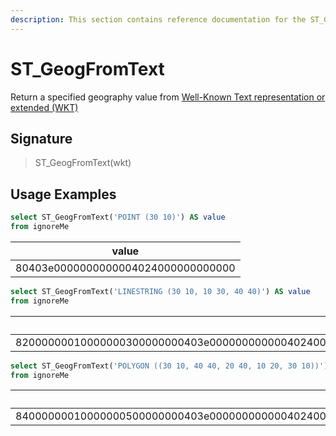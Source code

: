 ```yaml
---
description: This section contains reference documentation for the ST_GeogFromText function.
---
```


# ST_GeogFromText

Return a specified geography value from [Well-Known Text representation or extended (WKT)](https://en.wikipedia.org/wiki/Well-known\_text\_representation\_of\_geometry)

## Signature

> ST_GeogFromText(wkt)

## Usage Examples

```sql
select ST_GeogFromText('POINT (30 10)') AS value
from ignoreMe 
```

| value   | 
| ------------- |
| 80403e0000000000004024000000000000 |

```sql
select ST_GeogFromText('LINESTRING (30 10, 10 30, 40 40)') AS value
from ignoreMe 
```

| value   | 
| ------------- |
| 82000000010000000300000000403e00000000000040240000000000004024000000000000403e00000000000040440000000000004044000000000000 |


```sql
select ST_GeogFromText('POLYGON ((30 10, 40 40, 20 40, 10 20, 30 10))') AS value
from ignoreMe 
```

| value   | 
| ------------- |
| 84000000010000000500000000403e0000000000004024000000000000402400000000000040340000000000004034000000000000404400000000000040440000000000004044000000000000403e0000000000004024000000000000 |
